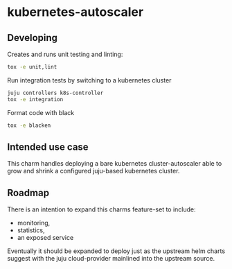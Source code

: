 # kubernetes-autoscaler

## Developing
Creates and runs unit testing and linting:

```bash
tox -e unit,lint
```

Run integration tests by switching to a kubernetes cluster

```bash
juju controllers k8s-controller
tox -e integration
```

Format code with black

```bash
tox -e blacken
```

## Intended use case

This charm handles deploying a bare kubernetes cluster-autoscaler able to grow
and shrink a configured juju-based kubernetes cluster.

## Roadmap
There is an intention to expand this charms feature-set to include:
* monitoring, 
* statistics, 
* an exposed service

Eventually it should be expanded to deploy just as the upstream helm charts suggest
with the juju cloud-provider mainlined into the upstream source.
